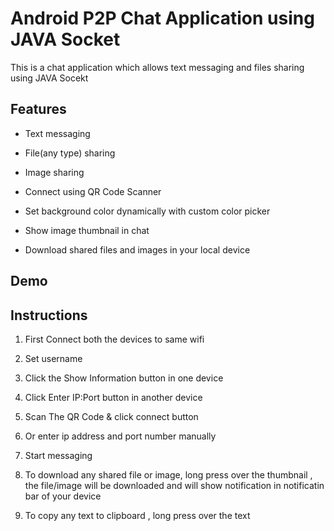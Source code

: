 # Android P2P Chat Application using JAVA Socket

This is a chat application which allows text messaging and files sharing using JAVA Socekt


## Features

 - Text messaging 

 - File(any type) sharing

 - Image sharing

 - Connect using QR Code Scanner

 - Set background color dynamically with custom color picker

 - Show image thumbnail in chat

 - Download shared files and images in your local device


## Demo


## Instructions

  1. First Connect both the devices to same wifi
  
  2. Set username
  
  3. Click the Show Information button in one device
  
  4. Click Enter IP:Port button in another device
  
  5. Scan The QR Code & click connect button
  
  6. Or enter ip address and port number manually
  
  7. Start messaging
  
  8. To download any shared file or image, long press over the thumbnail , the file/image will be downloaded and will show notification in notificatin bar of your device
  
  9. To copy any text to clipboard , long press over the text
  
